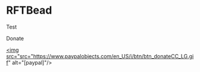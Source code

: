 # RFTBead
Test

Donate

<a href="https://www.paypal.com/cgi-bin/webscr?cmd=_s-xclick&hosted_button_id=DWN9XMDEZGGCY"><img src="src="https://www.paypalobjects.com/en_US/i/btn/btn_donateCC_LG.gif" alt="[paypal]"/></a>
